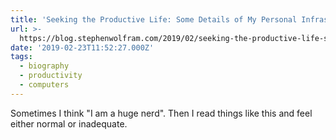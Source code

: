 ```yaml
---
title: 'Seeking the Productive Life: Some Details of My Personal Infrastructure—Ste'
url: >-
  https://blog.stephenwolfram.com/2019/02/seeking-the-productive-life-some-details-of-my-personal-infrastructure/
date: '2019-02-23T11:52:27.000Z'
tags:
  - biography
  - productivity
  - computers
---
```

Sometimes I think "I am a huge nerd". Then I read things like this and feel either normal or inadequate.
